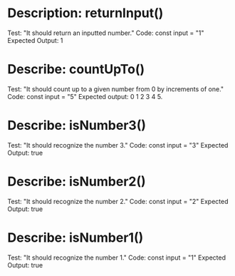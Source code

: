 # Description: returnInput()

Test: "It should return an inputted number."
Code:
const input = "1"
Expected Output: 1

# Describe: countUpTo()

Test: "It should count up to a given number from 0 by increments of one."
Code:
const input = "5"
Expected output: 0 1 2 3 4 5.

# Describe: isNumber3()

Test: "It should recognize the number 3."
Code:
const input = "3"
Expected Output: true

# Describe: isNumber2()

Test: "It should recognize the number 2."
Code: 
const input = "2"
Expected Output: true

# Describe: isNumber1()

Test: "It should recognize the number 1."
Code: 
const input = "1"
Expected Output: true

